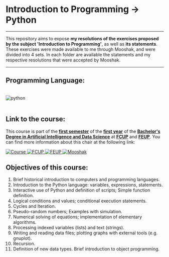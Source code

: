 # Introduction to Programming -> Python

---

This repository aims to expose **my resolutions of the exercises proposed by the subject 'Introduction to Programming'**, as well as **its statements**.
These exercises were made available to me through Mooshak, and were divided into 4 sets.
In each folder are available the statements and my respective resolutions that were accepted by Mooshak.

---

## Programming Language:

<div style = "display: inline_block"><br/>
  <img align="center" alt="python" src="https://img.shields.io/badge/Python-3776AB?style=for-the-badge&logo=python&logoColor=white" />
</div><br/>


## Link to the course: 

This course is part of the **<u>first semester</u>** of the **<u>first year</u>** of the **<u>Bachelor's Degree in Artificial Intelligence and Data Science</u>** at **<u>FCUP</u>** and **<u>FEUP</u>**. You can find more information about this chair at the following link:

<div style="display">
  <a href="https://sigarra.up.pt/fcup/pt/UCURR_GERAL.FICHA_UC_VIEW?pv_ocorrencia_id=507445">
    <img alt="Course" src="https://img.shields.io/badge/Link_to_Course-0077B5?style=for-the-badge&logo=logoColor=white" />
  </a>
  
  <a href="https://sigarra.up.pt/fcup/pt/web_page.inicial">
    <img alt="FCUP" src="https://img.shields.io/badge/FCUP-808080?style=for-the-badge&logo=logoColor=grey" />
  </a>
  <a href="https://sigarra.up.pt/feup/pt/web_page.inicial">
    <img alt="FEUP" src="https://img.shields.io/badge/FEUP-808080?style=for-the-badge&logo=logoColor=grey" />
  </a>
  
  <a href="https://mooshak.yourinstitution.edu">
    <img alt="Mooshak" src="https://img.shields.io/badge/Mooshak-F67828?style=for-the-badge&logo=logoColor=orange" />
  </a>
</div>



## Objectives of this course:

1. Brief historical introduction to computers and programming languages.
2. Introduction to the Python language: variables, expressions, statements.
3. Interactive use of Python and definition of scripts; Simple function definition.
4. Logical conditions and values; conditional execution statements.
5. Cycles and Iteration.
6. Pseudo-random numbers; Examples with simulation.
7. Numerical solving of equations; implementation of elementary algorithms.
8. Processing indexed variables (lists) and text (strings).
9. Writing and reading data files; plotting graphs with external tools (e.g. gnuplot).
10. Recursion.
11. Definition of new data types. Brief introduction to object programming.
